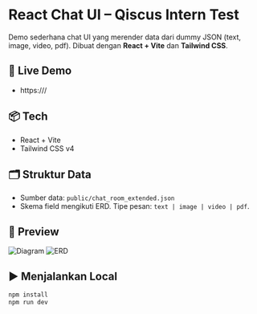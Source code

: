 # React Chat UI – Qiscus Intern Test

Demo sederhana chat UI yang merender data dari dummy JSON (text, image, video, pdf). Dibuat dengan **React + Vite** dan **Tailwind CSS**.

## 🚀 Live Demo
- https://<domain-vercel>/

## 📦 Tech
- React + Vite
- Tailwind CSS v4

## 🗂 Struktur Data
- Sumber data: `public/chat_room_extended.json`
- Skema field mengikuti ERD. Tipe pesan: `text | image | video | pdf`.

## 📸 Preview
![Diagram](https://github.com/user-attachments/assets/3ae941bd-d813-419a-a187-37dcb73101f0)
![ERD](https://github.com/user-attachments/assets/3c086b10-c531-40a1-ba01-9806b726b878)

## ▶️ Menjalankan Local
```bash
npm install
npm run dev
